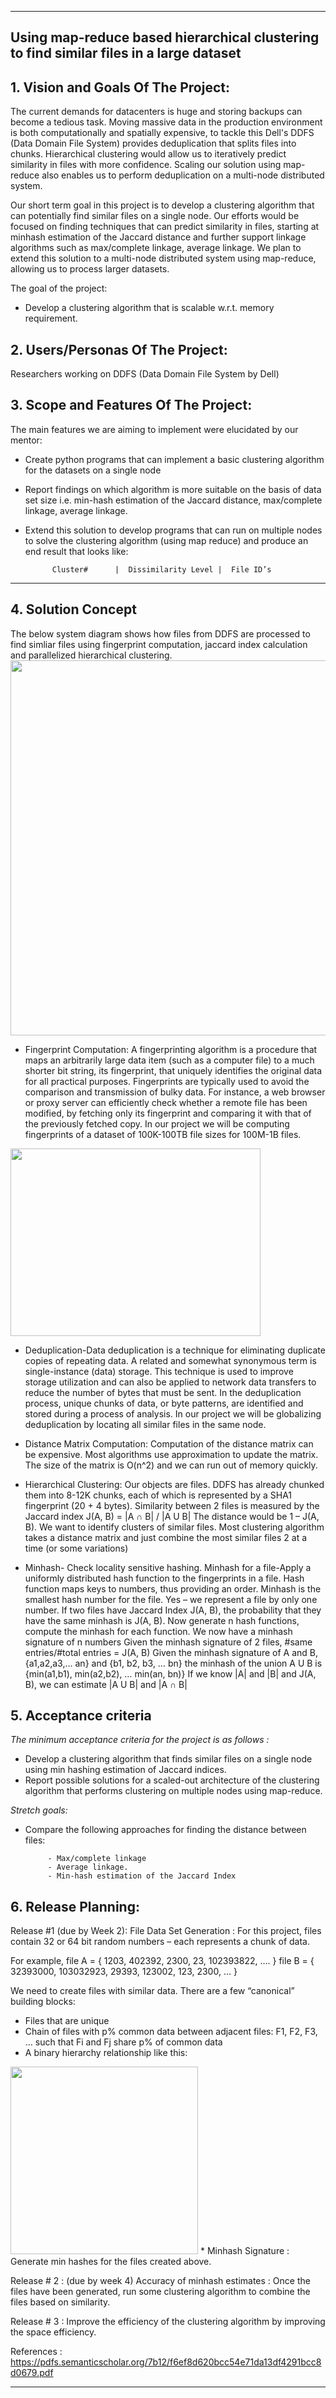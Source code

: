 ** **

## Using map-reduce based hierarchical clustering to find similar files in a large dataset

## 1.   Vision and Goals Of The Project:

The current demands for datacenters is huge and storing backups can become a tedious task. Moving massive data in the production environment is both computationally and spatially expensive, to tackle this Dell's DDFS (Data Domain File System) provides deduplication that splits files into chunks. Hierarchical clustering would allow us to iteratively predict similarity in files with more confidence. Scaling our solution using map-reduce also enables us to perform deduplication on a multi-node distributed system.

Our short term goal in this project is to develop a clustering algorithm that can potentially find similar files on a single node. Our efforts would be focused on finding techniques that can predict similarity in files, starting at minhash estimation of the Jaccard distance and further support linkage algorithms such as max/complete linkage, average linkage. We plan to extend this solution to a multi-node distributed system using map-reduce, allowing us to process larger datasets. 

The goal of the project:
* Develop a clustering algorithm that is scalable w.r.t. memory requirement.

## 2. Users/Personas Of The Project:
Researchers working on DDFS (Data Domain File System by Dell)

## 3.   Scope and Features Of The Project:

The main features we are aiming to implement were elucidated by our mentor:

* Create python programs that can implement a basic clustering algorithm for the datasets on a single node
* Report findings on which algorithm is more suitable on the basis of data set size i.e. min-hash estimation of the Jaccard distance, max/complete linkage, average linkage.
* Extend this solution to develop programs that can run on multiple nodes to solve the clustering algorithm (using map reduce) and   produce an end result that looks like:

           	Cluster#  	  |  Dissimilarity Level |	File ID’s

** **

## 4. Solution Concept
The below system diagram shows how files from DDFS are processed to find simliar files using fingerprint computation, jaccard index calculation and parallelized hierarchical clustering.
<img src="/images/workflow.png" width="800" height="600">
* Fingerprint Computation: A fingerprinting algorithm is a procedure that maps an arbitrarily large data item (such as a computer file) to a much shorter bit string, its fingerprint, that uniquely identifies the original data for all practical purposes. Fingerprints are typically used to avoid the comparison and transmission of bulky data. For instance, a web browser or proxy server can efficiently check whether a remote file has been modified, by fetching only its fingerprint and comparing it with that of the previously fetched copy. In our project we will be computing fingerprints of a dataset of 100K-100TB file sizes for 100M-1B files.
<img src="/images/Fingerprint.svg.png" width="400" height="300">

* Deduplication-Data deduplication is a technique for eliminating duplicate copies of repeating data. A related and somewhat synonymous term is single-instance (data) storage. This technique is used to improve storage utilization and can also be applied to network data transfers to reduce the number of bytes that must be sent. In the deduplication process, unique chunks of data, or byte patterns, are identified and stored during a process of analysis. In our project we will be globalizing deduplication by locating all similar files in the same node.

* Distance Matrix Computation: Computation of the distance matrix can be expensive. Most algorithms use approximation to update the matrix. The size of the matrix is O(n^2) and we can run out of memory quickly. 
* Hierarchical Clustering: Our objects are files. DDFS has already chunked them into 8-12K chunks, each of which is represented by a SHA1 fingerprint (20 + 4 bytes). Similarity between 2 files is measured by the Jaccard index
J(A, B) = |A ∩ B| / |A U B|
The distance would be 1 – J(A, B). We want to identify clusters of similar files. Most clustering algorithm takes a distance matrix and just combine the most similar files 2 at a time (or some variations)

* Minhash- Check locality sensitive hashing.
Minhash for a file-Apply a uniformly distributed hash function to the fingerprints in a file. Hash function maps keys to numbers, thus providing an order. Minhash is the smallest hash number for the file. Yes – we represent a file by only one number. If two files have Jaccard Index J(A, B), the probability that they have the same minhash is J(A, B). Now generate n hash functions, compute the minhash for each function. We now have a minhash signature of n numbers
Given the minhash signature of 2 files, #same entries/#total entries = J(A, B)
Given the minhash signature of A and B, {a1,a2,a3,… an} and {b1, b2, b3, … bn}  the minhash of the union A U B is
{min(a1,b1), min(a2,b2), … min(an, bn)}
If we know |A| and |B| and J(A, B), we can estimate
           |A U B| and |A ∩ B|




## 5. Acceptance criteria

*The minimum acceptance criteria for the project is as follows :*

* Develop a  clustering algorithm that finds similar files on a single node using min hashing estimation of Jaccard indices.
* Report possible solutions for a scaled-out architecture of the clustering algorithm that performs clustering on multiple nodes using map-reduce.

*Stretch goals:*
* Compare the following approaches for finding the distance between files:

           - Max/complete linkage 
           - Average linkage.
           - Min-hash estimation of the Jaccard Index

## 6.  Release Planning:

Release #1 (due by Week 2): 
File Data Set Generation  : For this project, files contain 32 or 64 bit random numbers – each represents a chunk of data.

For example, file A = { 1203, 402392, 2300, 23, 102393822, …. }
             file B = { 32393000, 103032923, 29393, 123002, 123, 2300, … }
             
We need to create files with similar data. There are a few “canonical” building blocks:
* Files that are unique
* Chain of files with p% common data between adjacent files:
F1, F2, F3, … such that Fi and Fj share p% of common data
* A binary hierarchy relationship like this:
<img src="/images/Tree.PNG" width="300" height="300">
* Minhash Signature : Generate min hashes for the files created above.

Release # 2 : (due by week 4)
Accuracy of minhash estimates : Once the files have been generated, run some clustering algorithm to combine the files based on similarity.

Release # 3 : 
Improve the efficiency of the clustering algorithm by improving the space efficiency.

References :
https://pdfs.semanticscholar.org/7b12/f6ef8d620bcc54e71da13df4291bcc8d0679.pdf
** **
